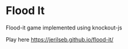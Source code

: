 # Flood It

Flood-it game implemented using knockout-js

Play here https://jerilseb.github.io/flood-it/
